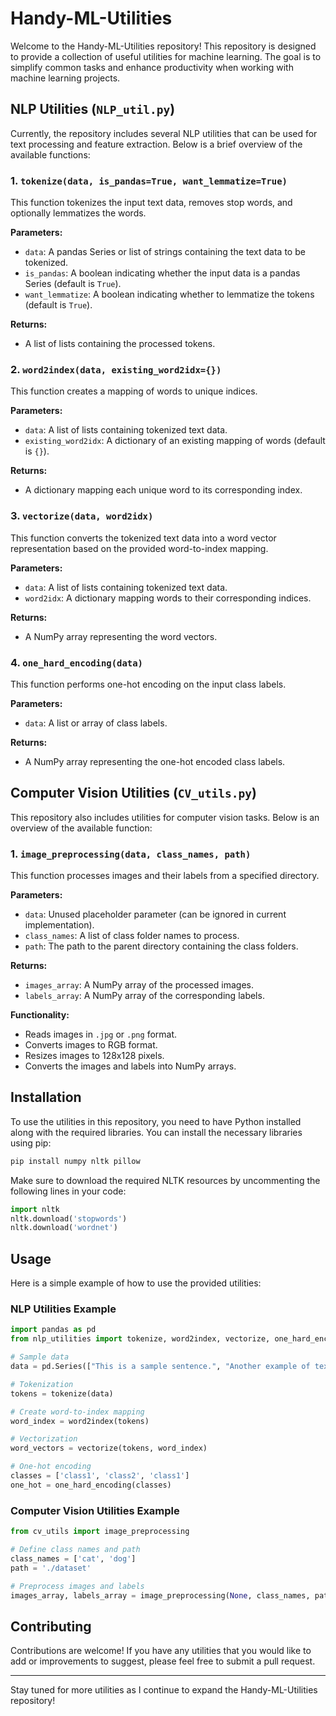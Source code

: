 # Handy-ML-Utilities

Welcome to the Handy-ML-Utilities repository! This repository is designed to provide a collection of useful utilities for machine learning. The goal is to simplify common tasks and enhance productivity when working with machine learning projects.

## NLP Utilities (`NLP_util.py`)

Currently, the repository includes several NLP utilities that can be used for text processing and feature extraction. Below is a brief overview of the available functions:

### 1. `tokenize(data, is_pandas=True, want_lemmatize=True)`

This function tokenizes the input text data, removes stop words, and optionally lemmatizes the words.

**Parameters:**
- `data`: A pandas Series or list of strings containing the text data to be tokenized.
- `is_pandas`: A boolean indicating whether the input data is a pandas Series (default is `True`).
- `want_lemmatize`: A boolean indicating whether to lemmatize the tokens (default is `True`).

**Returns:**
- A list of lists containing the processed tokens.

### 2. `word2index(data, existing_word2idx={})`

This function creates a mapping of words to unique indices.

**Parameters:**
- `data`: A list of lists containing tokenized text data.
- `existing_word2idx`: A dictionary of an existing mapping of words (default is `{}`).

**Returns:**
- A dictionary mapping each unique word to its corresponding index.

### 3. `vectorize(data, word2idx)`

This function converts the tokenized text data into a word vector representation based on the provided word-to-index mapping.

**Parameters:**
- `data`: A list of lists containing tokenized text data.
- `word2idx`: A dictionary mapping words to their corresponding indices.

**Returns:**
- A NumPy array representing the word vectors.

### 4. `one_hard_encoding(data)`

This function performs one-hot encoding on the input class labels.

**Parameters:**
- `data`: A list or array of class labels.

**Returns:**
- A NumPy array representing the one-hot encoded class labels.

## Computer Vision Utilities (`CV_utils.py`)

This repository also includes utilities for computer vision tasks. Below is an overview of the available function:

### 1. `image_preprocessing(data, class_names, path)`

This function processes images and their labels from a specified directory.

**Parameters:**
- `data`: Unused placeholder parameter (can be ignored in current implementation).
- `class_names`: A list of class folder names to process.
- `path`: The path to the parent directory containing the class folders.

**Returns:**
- `images_array`: A NumPy array of the processed images.
- `labels_array`: A NumPy array of the corresponding labels.

**Functionality:**
- Reads images in `.jpg` or `.png` format.
- Converts images to RGB format.
- Resizes images to 128x128 pixels.
- Converts the images and labels into NumPy arrays.

## Installation

To use the utilities in this repository, you need to have Python installed along with the required libraries. You can install the necessary libraries using pip:

```bash
pip install numpy nltk pillow
```

Make sure to download the required NLTK resources by uncommenting the following lines in your code:

```python
import nltk
nltk.download('stopwords')
nltk.download('wordnet')
```

## Usage

Here is a simple example of how to use the provided utilities:

### NLP Utilities Example

```python
import pandas as pd
from nlp_utilities import tokenize, word2index, vectorize, one_hard_encoding

# Sample data
data = pd.Series(["This is a sample sentence.", "Another example of text processing."])

# Tokenization
tokens = tokenize(data)

# Create word-to-index mapping
word_index = word2index(tokens)

# Vectorization
word_vectors = vectorize(tokens, word_index)

# One-hot encoding
classes = ['class1', 'class2', 'class1']
one_hot = one_hard_encoding(classes)
```

### Computer Vision Utilities Example

```python
from cv_utils import image_preprocessing

# Define class names and path
class_names = ['cat', 'dog']
path = './dataset'

# Preprocess images and labels
images_array, labels_array = image_preprocessing(None, class_names, path)
```

## Contributing

Contributions are welcome! If you have any utilities that you would like to add or improvements to suggest, please feel free to submit a pull request.

---

Stay tuned for more utilities as I continue to expand the Handy-ML-Utilities repository!

